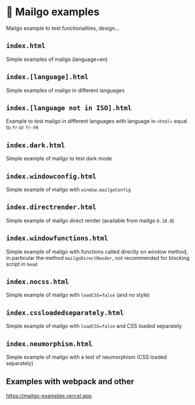 # 💌 Mailgo examples

Mailgo example to test functionalities, design...

## `index.html`

Simple examples of mailgo (language=en)

## `index.[language].html`

Simple examples of mailgo in different languages

## `index.[language not in ISO].html`

Example to test mailgo in different languages with language in `<html>` equal to `fr` or `fr-FR`

## `index.dark.html`

Simple example of mailgo to test dark mode

## `index.windowconfig.html`

Simple example of mailgo with `window.mailgoConfig`

## `index.directrender.html`

Simple example of mailgo direct render (available from mailgo `0.10.0`)

## `index.windowfunctions.html`

Simple example of mailgo with functions called directly on window method, in particular the method `mailgoDirectRender`, not recommended for blocking script in `head`

## `index.nocss.html`

Simple example of mailgo with `loadCSS=false` (and no style)

## `index.cssloadedseparately.html`

Simple example of mailgo with `loadCSS=false` and CSS loaded separately

## `index.neumorphism.html`

Simple example of mailgo with a test of neumorphism (CSS loaded separately)

## Examples with webpack and other

<https://mailgo-examples.vercel.app>
